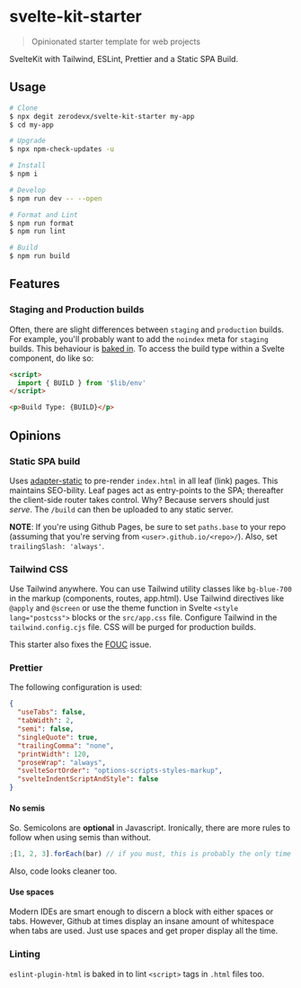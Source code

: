# svelte-kit-starter

> Opinionated starter template for web projects

SvelteKit with Tailwind, ESLint, Prettier and a Static SPA Build.

## Usage

```bash
# Clone
$ npx degit zerodevx/svelte-kit-starter my-app
$ cd my-app

# Upgrade
$ npx npm-check-updates -u

# Install
$ npm i

# Develop
$ npm run dev -- --open

# Format and Lint
$ npm run format
$ npm run lint

# Build
$ npm run build
```

## Features

### Staging and Production builds

Often, there are slight differences between `staging` and `production` builds. For example, you'll probably want to add
the `noindex` meta for `staging` builds. This behaviour is
[baked in](https://github.com/zerodevx/svelte-kit-starter/blob/main/src/routes/__layout.svelte). To access the build
type within a Svelte component, do like so:

```html
<script>
  import { BUILD } from '$lib/env'
</script>

<p>Build Type: {BUILD}</p>
```

## Opinions

### Static SPA build

Uses [adapter-static](https://github.com/sveltejs/kit/tree/master/packages/adapter-static) to pre-render `index.html` in
all leaf (link) pages. This maintains SEO-bility. Leaf pages act as entry-points to the SPA; thereafter the client-side
router takes control. Why? Because servers should just _serve_. The `/build` can then be uploaded to any static server.

**NOTE**: If you're using Github Pages, be sure to set `paths.base` to your repo (assuming that you're serving from
`<user>.github.io/<repo>/`). Also, set `trailingSlash: 'always'`.

### Tailwind CSS

Use Tailwind anywhere. You can use Tailwind utility classes like `bg-blue-700` in the markup (components, routes,
app.html). Use Tailwind directives like `@apply` and `@screen` or use the theme function in Svelte
`<style lang="postcss">` blocks or the `src/app.css` file. Configure Tailwind in the `tailwind.config.cjs` file. CSS
will be purged for production builds.

This starter also fixes the [FOUC](https://github.com/svelte-add/svelte-add/issues/137) issue.

### Prettier

The following configuration is used:

```json
{
  "useTabs": false,
  "tabWidth": 2,
  "semi": false,
  "singleQuote": true,
  "trailingComma": "none",
  "printWidth": 120,
  "proseWrap": "always",
  "svelteSortOrder": "options-scripts-styles-markup",
  "svelteIndentScriptAndStyle": false
}
```

#### No semis

So. Semicolons are **optional** in Javascript. Ironically, there are more rules to follow when using semis than without.

```js
;[1, 2, 3].forEach(bar) // if you must, this is probably the only time you should use a semi;
```

Also, code looks cleaner too.

#### Use spaces

Modern IDEs are smart enough to discern a block with either spaces or tabs. However, Github at times display an insane
amount of whitespace when tabs are used. Just use spaces and get proper display all the time.

### Linting

`eslint-plugin-html` is baked in to lint `<script>` tags in `.html` files too.

